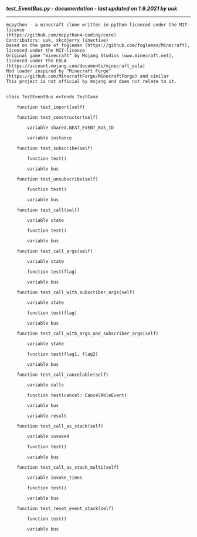 ***test_EventBus.py - documentation - last updated on 1.9.2021 by uuk***
___

    mcpython - a minecraft clone written in python licenced under the MIT-licence 
    (https://github.com/mcpython4-coding/core)
    Contributors: uuk, xkcdjerry (inactive)
    Based on the game of fogleman (https://github.com/fogleman/Minecraft), licenced under the MIT-licence
    Original game "minecraft" by Mojang Studios (www.minecraft.net), licenced under the EULA
    (https://account.mojang.com/documents/minecraft_eula)
    Mod loader inspired by "Minecraft Forge" (https://github.com/MinecraftForge/MinecraftForge) and similar
    This project is not official by mojang and does not relate to it.


    class TestEventBus extends TestCase

        function test_import(self)

        function test_constructor(self)

            variable shared.NEXT_EVENT_BUS_ID

            variable instance

        function test_subscribe(self)

            function test()

            variable bus

        function test_unsubscribe(self)

            function test()

            variable bus

        function test_call(self)

            variable state

            function test()

            variable bus

        function test_call_args(self)

            variable state

            function test(flag)

            variable bus

        function test_call_with_subscriber_args(self)

            variable state

            function test(flag)

            variable bus

        function test_call_with_args_and_subscriber_args(self)

            variable state

            function test(flag1, flag2)

            variable bus

        function test_call_cancelable(self)

            variable calls

            function test(cancel: CancelAbleEvent)

            variable bus

            variable result

        function test_call_as_stack(self)

            variable invoked

            function test()

            variable bus

        function test_call_as_stack_multi(self)

            variable invoke_times

            function test()

            variable bus

        function test_reset_event_stack(self)

            function test()

            variable bus